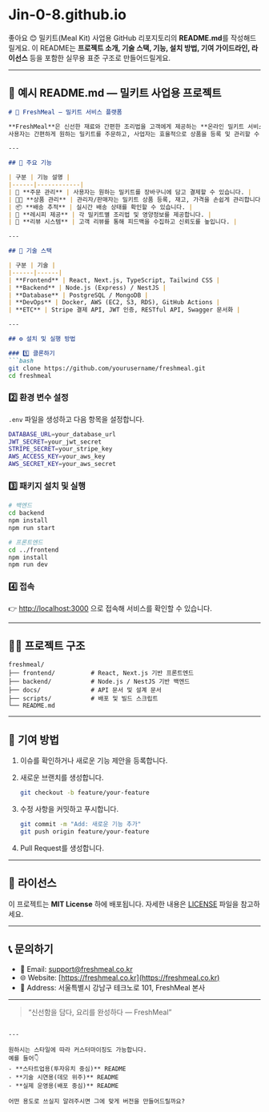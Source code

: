 # Jin-0-8.github.io

좋아요 😊
밀키트(Meal Kit) 사업용 GitHub 리포지토리의 **README.md**를 작성해드릴게요.
이 README는 **프로젝트 소개, 기술 스택, 기능, 설치 방법, 기여 가이드라인, 라이선스** 등을 포함한 실무용 표준 구조로 만들어드릴게요.

---

## 🥗 예시 README.md — 밀키트 사업용 프로젝트

````markdown
# 🍱 FreshMeal — 밀키트 서비스 플랫폼

**FreshMeal**은 신선한 재료와 간편한 조리법을 고객에게 제공하는 **온라인 밀키트 서비스 플랫폼**입니다.  
사용자는 간편하게 원하는 밀키트를 주문하고, 사업자는 효율적으로 상품을 등록 및 관리할 수 있습니다.

---

## 🚀 주요 기능

| 구분 | 기능 설명 |
|------|------------|
| 🛒 **주문 관리** | 사용자는 원하는 밀키트를 장바구니에 담고 결제할 수 있습니다. |
| 👨‍🍳 **상품 관리** | 관리자/판매자는 밀키트 상품 등록, 재고, 가격을 손쉽게 관리합니다. |
| 📦 **배송 추적** | 실시간 배송 상태를 확인할 수 있습니다. |
| 🧾 **레시피 제공** | 각 밀키트별 조리법 및 영양정보를 제공합니다. |
| 💬 **리뷰 시스템** | 고객 리뷰를 통해 피드백을 수집하고 신뢰도를 높입니다. |

---

## 🧱 기술 스택

| 구분 | 기술 |
|------|------|
| **Frontend** | React, Next.js, TypeScript, Tailwind CSS |
| **Backend** | Node.js (Express) / NestJS |
| **Database** | PostgreSQL / MongoDB |
| **DevOps** | Docker, AWS (EC2, S3, RDS), GitHub Actions |
| **ETC** | Stripe 결제 API, JWT 인증, RESTful API, Swagger 문서화 |

---

## ⚙️ 설치 및 실행 방법

### 1️⃣ 클론하기
```bash
git clone https://github.com/yourusername/freshmeal.git
cd freshmeal
````

### 2️⃣ 환경 변수 설정

`.env` 파일을 생성하고 다음 항목을 설정합니다.

```bash
DATABASE_URL=your_database_url
JWT_SECRET=your_jwt_secret
STRIPE_SECRET=your_stripe_key
AWS_ACCESS_KEY=your_aws_key
AWS_SECRET_KEY=your_aws_secret
```

### 3️⃣ 패키지 설치 및 실행

```bash
# 백엔드
cd backend
npm install
npm run start

# 프론트엔드
cd ../frontend
npm install
npm run dev
```

### 4️⃣ 접속

👉 [http://localhost:3000](http://localhost:3000) 으로 접속해 서비스를 확인할 수 있습니다.

---

## 🧑‍💻 프로젝트 구조

```
freshmeal/
├── frontend/          # React, Next.js 기반 프론트엔드
├── backend/           # Node.js / NestJS 기반 백엔드
├── docs/              # API 문서 및 설계 문서
├── scripts/           # 배포 및 빌드 스크립트
└── README.md
```

---

## 🤝 기여 방법

1. 이슈를 확인하거나 새로운 기능 제안을 등록합니다.
2. 새로운 브랜치를 생성합니다.

   ```bash
   git checkout -b feature/your-feature
   ```
3. 수정 사항을 커밋하고 푸시합니다.

   ```bash
   git commit -m "Add: 새로운 기능 추가"
   git push origin feature/your-feature
   ```
4. Pull Request를 생성합니다.

---

## 📜 라이선스

이 프로젝트는 **MIT License** 하에 배포됩니다.
자세한 내용은 [LICENSE](./LICENSE) 파일을 참고하세요.

---

## 📞 문의하기

* 📧 Email: [support@freshmeal.co.kr](mailto:support@freshmeal.co.kr)
* 🌐 Website: [https://freshmeal.co.kr](https://freshmeal.co.kr)
* 🏢 Address: 서울특별시 강남구 테크노로 101, FreshMeal 본사

---

> “신선함을 담다, 요리를 완성하다 — FreshMeal”

```

---

원하시는 스타일에 따라 커스터마이징도 가능합니다.  
예를 들어👇
- **스타트업용(투자유치 중심)** README  
- **기술 시연용(데모 위주)** README  
- **실제 운영용(배포 중심)** README  

어떤 용도로 쓰실지 알려주시면 그에 맞게 버전을 만들어드릴까요?
```


